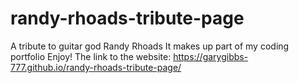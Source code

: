 # randy-rhoads-tribute-page
A tribute to guitar god Randy Rhoads
It makes up part of my coding portfolio
Enjoy!
The link to the website: https://garygibbs-777.github.io/randy-rhoads-tribute-page/
